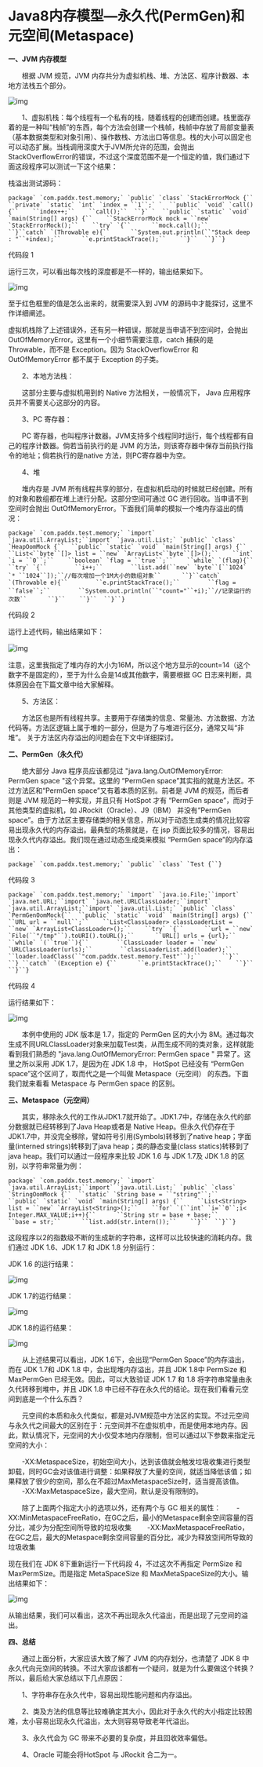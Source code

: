# Java8内存模型—永久代(PermGen)和元空间(Metaspace)



**一、JVM 内存模型**

　　根据 JVM 规范，JVM 内存共分为虚拟机栈、堆、方法区、程序计数器、本地方法栈五个部分。

![img](https://images2015.cnblogs.com/blog/820406/201603/820406-20160326200119386-756216654.png)

　　1、虚拟机栈：每个线程有一个私有的栈，随着线程的创建而创建。栈里面存着的是一种叫“栈帧”的东西，每个方法会创建一个栈帧，栈帧中存放了局部变量表（基本数据类型和对象引用）、操作数栈、方法出口等信息。栈的大小可以固定也可以动态扩展。当栈调用深度大于JVM所允许的范围，会抛出StackOverflowError的错误，不过这个深度范围不是一个恒定的值，我们通过下面这段程序可以测试一下这个结果：

栈溢出测试源码：

```
package` `com.paddx.test.memory;` `public` `class` `StackErrorMock {``  ``private` `static` `int` `index = ``1``;` `  ``public` `void` `call(){``    ``index++;``    ``call();``  ``}` `  ``public` `static` `void` `main(String[] args) {``    ``StackErrorMock mock = ``new` `StackErrorMock();``    ``try` `{``      ``mock.call();``    ``}``catch` `(Throwable e){``      ``System.out.println(``"Stack deep : "``+index);``      ``e.printStackTrace();``    ``}``  ``}``}
```

代码段 1

运行三次，可以看出每次栈的深度都是不一样的，输出结果如下。

![img](https://images2015.cnblogs.com/blog/820406/201603/820406-20160326203208120-2065530115.png)

至于红色框里的值是怎么出来的，就需要深入到 JVM 的源码中才能探讨，这里不作详细阐述。

虚拟机栈除了上述错误外，还有另一种错误，那就是当申请不到空间时，会抛出 OutOfMemoryError。这里有一个小细节需要注意，catch 捕获的是 Throwable，而不是 Exception。因为 StackOverflowError 和 OutOfMemoryError 都不属于 Exception 的子类。

　　2、本地方法栈：

　　这部分主要与虚拟机用到的 Native 方法相关，一般情况下， Java 应用程序员并不需要关心这部分的内容。

　　3、PC 寄存器：

　　PC 寄存器，也叫程序计数器。JVM支持多个线程同时运行，每个线程都有自己的程序计数器。倘若当前执行的是 JVM 的方法，则该寄存器中保存当前执行指令的地址；倘若执行的是native 方法，则PC寄存器中为空。

　　4、堆

　　堆内存是 JVM 所有线程共享的部分，在虚拟机启动的时候就已经创建。所有的对象和数组都在堆上进行分配。这部分空间可通过 GC 进行回收。当申请不到空间时会抛出 OutOfMemoryError。下面我们简单的模拟一个堆内存溢出的情况：

```
package` `com.paddx.test.memory;` `import` `java.util.ArrayList;``import` `java.util.List;` `public` `class` `HeapOomMock {``  ``public` `static` `void` `main(String[] args) {``    ``List<``byte``[]> list = ``new` `ArrayList<``byte``[]>();``    ``int` `i = ``0``;``    ``boolean` `flag = ``true``;``    ``while` `(flag){``      ``try` `{``        ``i++;``        ``list.add(``new` `byte``[``1024` `* ``1024``]);``//每次增加一个1M大小的数组对象``      ``}``catch` `(Throwable e){``        ``e.printStackTrace();``        ``flag = ``false``;``        ``System.out.println(``"count="``+i);``//记录运行的次数``      ``}``    ``}``  ``}``}
```

代码段 2

运行上述代码，输出结果如下：　　

![img](https://images2015.cnblogs.com/blog/820406/201603/820406-20160326193901979-647552717.png)　　　

注意，这里我指定了堆内存的大小为16M，所以这个地方显示的count=14（这个数字不是固定的），至于为什么会是14或其他数字，需要根据 GC 日志来判断，具体原因会在下篇文章中给大家解释。

　　5、方法区：

　　方法区也是所有线程共享。主要用于存储类的信息、常量池、方法数据、方法代码等。方法区逻辑上属于堆的一部分，但是为了与堆进行区分，通常又叫“非堆”。 关于方法区内存溢出的问题会在下文中详细探讨。

**二、PermGen（永久代）**

　　绝大部分 Java 程序员应该都见过 "java.lang.OutOfMemoryError: PermGen space "这个异常。这里的 “PermGen space”其实指的就是方法区。不过方法区和“PermGen space”又有着本质的区别。前者是 JVM 的规范，而后者则是 JVM 规范的一种实现，并且只有 HotSpot 才有 “PermGen space”，而对于其他类型的虚拟机，如 JRockit（Oracle）、J9（IBM） 并没有“PermGen space”。由于方法区主要存储类的相关信息，所以对于动态生成类的情况比较容易出现永久代的内存溢出。最典型的场景就是，在 jsp 页面比较多的情况，容易出现永久代内存溢出。我们现在通过动态生成类来模拟 “PermGen space”的内存溢出：

```
package` `com.paddx.test.memory;` `public` `class` `Test {``}
```

 代码段 3

```
package` `com.paddx.test.memory;` `import` `java.io.File;``import` `java.net.URL;``import` `java.net.URLClassLoader;``import` `java.util.ArrayList;``import` `java.util.List;` `public` `class` `PermGenOomMock{``  ``public` `static` `void` `main(String[] args) {``    ``URL url = ``null``;``    ``List<ClassLoader> classLoaderList = ``new` `ArrayList<ClassLoader>();``    ``try` `{``      ``url = ``new` `File(``"/tmp"``).toURI().toURL();``      ``URL[] urls = {url};``      ``while` `(``true``){``        ``ClassLoader loader = ``new` `URLClassLoader(urls);``        ``classLoaderList.add(loader);``        ``loader.loadClass(``"com.paddx.test.memory.Test"``);``      ``}``    ``} ``catch` `(Exception e) {``      ``e.printStackTrace();``    ``}``  ``}``}
```

代码段 4

运行结果如下：

![img](https://images2015.cnblogs.com/blog/820406/201603/820406-20160327005846979-1124627174.png)

　　本例中使用的 JDK 版本是 1.7，指定的 PermGen 区的大小为 8M。通过每次生成不同URLClassLoader对象来加载Test类，从而生成不同的类对象，这样就能看到我们熟悉的 "java.lang.OutOfMemoryError: PermGen space " 异常了。这里之所以采用 JDK 1.7，是因为在 JDK 1.8 中， HotSpot 已经没有 “PermGen space”这个区间了，取而代之是一个叫做 Metaspace（元空间） 的东西。下面我们就来看看 Metaspace 与 PermGen space 的区别。

**三、Metaspace（元空间）**

　　其实，移除永久代的工作从JDK1.7就开始了。JDK1.7中，存储在永久代的部分数据就已经转移到了Java Heap或者是 Native Heap。但永久代仍存在于JDK1.7中，并没完全移除，譬如符号引用(Symbols)转移到了native heap；字面量(interned strings)转移到了java heap；类的静态变量(class statics)转移到了java heap。我们可以通过一段程序来比较 JDK 1.6 与 JDK 1.7及 JDK 1.8 的区别，以字符串常量为例：

```
package` `com.paddx.test.memory;` `import` `java.util.ArrayList;``import` `java.util.List;` `public` `class` `StringOomMock {``  ``static` `String base = ``"string"``;``  ``public` `static` `void` `main(String[] args) {``    ``List<String> list = ``new` `ArrayList<String>();``    ``for` `(``int` `i=``0``;i< Integer.MAX_VALUE;i++){``      ``String str = base + base;``      ``base = str;``      ``list.add(str.intern());``    ``}``  ``}``}
```

这段程序以2的指数级不断的生成新的字符串，这样可以比较快速的消耗内存。我们通过 JDK 1.6、JDK 1.7 和 JDK 1.8 分别运行：

JDK 1.6 的运行结果：

![img](https://images2015.cnblogs.com/blog/820406/201603/820406-20160327005929386-409283462.png)

JDK 1.7的运行结果：

![img](https://images2015.cnblogs.com/blog/820406/201603/820406-20160327010033823-1341228280.png)

JDK 1.8的运行结果：

![img](https://images2015.cnblogs.com/blog/820406/201603/820406-20160327010143776-1612977566.png)

　　从上述结果可以看出，JDK 1.6下，会出现“PermGen Space”的内存溢出，而在 JDK 1.7和 JDK 1.8 中，会出现堆内存溢出，并且 JDK 1.8中 PermSize 和 MaxPermGen 已经无效。因此，可以大致验证 JDK 1.7 和 1.8 将字符串常量由永久代转移到堆中，并且 JDK 1.8 中已经不存在永久代的结论。现在我们看看元空间到底是一个什么东西？

　　元空间的本质和永久代类似，都是对JVM规范中方法区的实现。不过元空间与永久代之间最大的区别在于：元空间并不在虚拟机中，而是使用本地内存。因此，默认情况下，元空间的大小仅受本地内存限制，但可以通过以下参数来指定元空间的大小：

　　-XX:MetaspaceSize，初始空间大小，达到该值就会触发垃圾收集进行类型卸载，同时GC会对该值进行调整：如果释放了大量的空间，就适当降低该值；如果释放了很少的空间，那么在不超过MaxMetaspaceSize时，适当提高该值。
　　-XX:MaxMetaspaceSize，最大空间，默认是没有限制的。

　　除了上面两个指定大小的选项以外，还有两个与 GC 相关的属性：
　　-XX:MinMetaspaceFreeRatio，在GC之后，最小的Metaspace剩余空间容量的百分比，减少为分配空间所导致的垃圾收集
　　-XX:MaxMetaspaceFreeRatio，在GC之后，最大的Metaspace剩余空间容量的百分比，减少为释放空间所导致的垃圾收集

现在我们在 JDK 8下重新运行一下代码段 4，不过这次不再指定 PermSize 和 MaxPermSize。而是指定 MetaSpaceSize 和 MaxMetaSpaceSize的大小。输出结果如下：

![img](https://images2015.cnblogs.com/blog/820406/201603/820406-20160327010233933-699106123.png)

从输出结果，我们可以看出，这次不再出现永久代溢出，而是出现了元空间的溢出。

**四、总结**

　　通过上面分析，大家应该大致了解了 JVM 的内存划分，也清楚了 JDK 8 中永久代向元空间的转换。不过大家应该都有一个疑问，就是为什么要做这个转换？所以，最后给大家总结以下几点原因：

　　1、字符串存在永久代中，容易出现性能问题和内存溢出。

　　2、类及方法的信息等比较难确定其大小，因此对于永久代的大小指定比较困难，太小容易出现永久代溢出，太大则容易导致老年代溢出。

　　3、永久代会为 GC 带来不必要的复杂度，并且回收效率偏低。

　　4、Oracle 可能会将HotSpot 与 JRockit 合二为一。